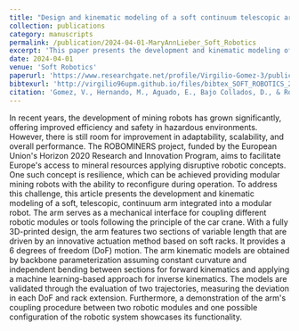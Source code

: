 ```yaml
---
title: "Design and kinematic modeling of a soft continuum telescopic arm for the self-assembly mechanism of a modular robot"
collection: publications
category: manuscripts
permalink: /publication/2024-04-01-MaryAnnLieber_Soft_Robotics
excerpt: 'This paper presents the development and kinematic modeling of a soft, telescopic, continuum arm integrated into a modular robot for self-reconfiguration, as part of the ROBOMINERS project.'
date: 2024-04-01
venue: 'Soft Robotics'
paperurl: 'https://www.researchgate.net/profile/Virgilio-Gomez-3/publication/374991218_Design_and_Kinematic_Modeling_of_a_Soft_Continuum_Telescopic_Arm_for_the_Self-Assembly_Mechanism_of_a_Modular_Robot/links/65523b1ece88b87031e52441/Design-and-Kinematic-Modeling-of-a-Soft-Continuum-Telescopic-Arm-for-the-Self-Assembly-Mechanism-of-a-Modular-Robot.pdf'
bibtexurl: 'http://virgilio96upm.github.io/files/bibtex_SOFT_ROBOTICS_2024-04-01.bib'
citation: 'Gomez, V., Hernando, M., Aguado, E., Bajo Collados, D., & Rossi, C. (2024). &quot;Design and kinematic modeling of a soft continuum telescopic arm for the self-assembly mechanism of a modular robot.&quot; <i>Soft Robotics</i>. 11(2). 347-360. https://doi.org/10.1089/soro.2023.0020'
---
```

In recent years, the development of mining robots has grown significantly, offering improved efficiency and safety in hazardous environments. However, there is still room for improvement in adaptability, scalability, and overall performance. The ROBOMINERS project, funded by the European Union's Horizon 2020 Research and Innovation Program, aims to facilitate Europe's access to mineral resources applying disruptive robotic concepts. One such concept is resilience, which can be achieved providing modular mining robots with the ability to reconfigure during operation. To address this challenge, this article presents the development and kinematic modeling of a soft, telescopic, continuum arm integrated into a modular robot. The arm serves as a mechanical interface for coupling different robotic modules or tools following the principle of the car crane. With a fully 3D-printed design, the arm features two sections of variable length that are driven by an innovative actuation method based on soft racks. It provides a 6 degrees of freedom (DoF) motion. The arm kinematic models are obtained by backbone parameterization assuming constant curvature and independent bending between sections for forward kinematics and applying a machine learning-based approach for inverse kinematics. The models are validated through the evaluation of two trajectories, measuring the deviation in each DoF and rack extension. Furthermore, a demonstration of the arm's coupling procedure between two robotic modules and one possible configuration of the robotic system showcases its functionality.
